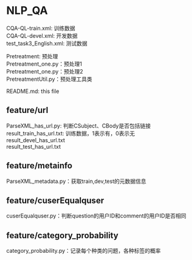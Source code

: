 # NLP_QA

CQA-QL-train.xml: 训练数据<br>
CQA-QL-devel.xml: 开发数据<br>
test_task3_English.xml: 测试数据<br>

Pretreatment: 预处理<br>
Pretreatment_one.py：预处理1<br>
Pretreatment_one.py：预处理2<br>
PretreatmentUtil.py：预处理工具类<br>

README.md: this file<br>

## feature/url<br>
ParseXML_has_url.py: 判断CSubject、CBody是否包括链接<br>
result_train_has_url.txt: 训练数据，1表示有，0表示无<br>
result_devel_has_url.txt<br>
result_test_has_url.txt<br>

## feature/metainfo
ParseXML_metadata.py：获取train,dev,test的元数据信息

## feature/cuserEqualquser
cuserEqualquser.py：判断question的用户ID和comment的用户ID是否相同

## feature/category_probability
category_probability.py：记录每个种类的问题，各种标签的概率


